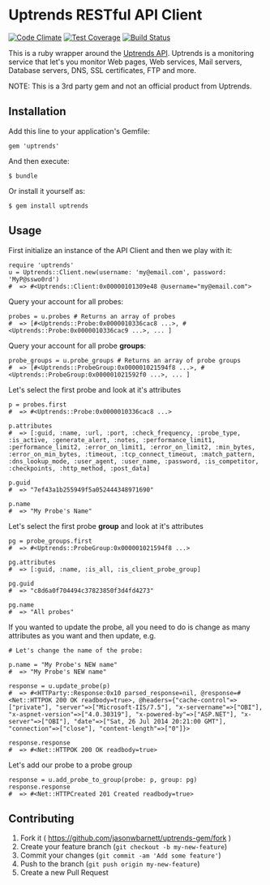 # Uptrends RESTful API Client

[![Code Climate](https://codeclimate.com/github/jasonwbarnett/uptrends-gem/badges/gpa.svg)](https://codeclimate.com/github/jasonwbarnett/uptrends-gem) [![Test Coverage](https://codeclimate.com/github/jasonwbarnett/uptrends-gem/badges/coverage.svg)](https://codeclimate.com/github/jasonwbarnett/uptrends-gem) [![Build Status](https://travis-ci.org/jasonwbarnett/uptrends-gem.svg?branch=master)](https://travis-ci.org/jasonwbarnett/uptrends-gem)

This is a ruby wrapper around the [Uptrends API][2]. Uptrends is a monitoring service that let's you monitor Web pages, Web services, Mail servers, Database servers, DNS, SSL certificates, FTP and more.

NOTE: This is a 3rd party gem and not an official product from Uptrends.

## Installation

Add this line to your application's Gemfile:

    gem 'uptrends'

And then execute:

    $ bundle

Or install it yourself as:

    $ gem install uptrends

## Usage

First initialize an instance of the API Client and then we play with it:

    require 'uptrends'
    u = Uptrends::Client.new(username: 'my@email.com', password: 'MyP@sswo0rd')
    #  => #<Uptrends::Client:0x00000101309e48 @username="my@email.com">

Query your account for all probes:

    probes = u.probes # Returns an array of probes
    #  => [#<Uptrends::Probe:0x0000010336cac8 ...>, #<Uptrends::Probe:0x0000010336cac9 ...>, ... ]

Query your account for all probe __groups__:

    probe_groups = u.probe_groups # Returns an array of probe groups
    #  => [#<Uptrends::ProbeGroup:0x000001021594f8 ...>, #<Uptrends::ProbeGroup:0x000001021592f0 ...>, ... ]

Let's select the first probe and look at it's attributes

    p = probes.first
    #  => #<Uptrends::Probe:0x0000010336cac8 ...>

    p.attributes
    #  => [:guid, :name, :url, :port, :check_frequency, :probe_type, :is_active, :generate_alert, :notes, :performance_limit1, :performance_limit2, :error_on_limit1, :error_on_limit2, :min_bytes, :error_on_min_bytes, :timeout, :tcp_connect_timeout, :match_pattern, :dns_lookup_mode, :user_agent, :user_name, :password, :is_competitor, :checkpoints, :http_method, :post_data]

    p.guid
    #  => "7ef43a1b255949f5a052444348971690"

    p.name
    #  => "My Probe's Name"

Let's select the first probe __group__ and look at it's attributes

    pg = probe_groups.first
    #  => #<Uptrends::ProbeGroup:0x000001021594f8 ...>

    pg.attributes
    #  => [:guid, :name, :is_all, :is_client_probe_group]

    pg.guid
    #  => "c8d6a0f704494c37823850f3d4fd4273"

    pg.name
    #  => "All probes"

If you wanted to update the probe, all you need to do is change as many attributes as you want and then update, e.g.

    # Let's change the name of the probe:

    p.name = "My Probe's NEW name"
    #  => "My Probe's NEW name"

    response = u.update_probe(p)
    #  => #<HTTParty::Response:0x10 parsed_response=nil, @response=#<Net::HTTPOK 200 OK readbody=true>, @headers={"cache-control"=>["private"], "server"=>["Microsoft-IIS/7.5"], "x-servername"=>["OBI"], "x-aspnet-version"=>["4.0.30319"], "x-powered-by"=>["ASP.NET"], "x-server"=>["OBI"], "date"=>["Sat, 26 Jul 2014 20:21:00 GMT"], "connection"=>["close"], "content-length"=>["0"]}>

    response.response
    #  => #<Net::HTTPOK 200 OK readbody=true>

Let's add our probe to a probe group

    response = u.add_probe_to_group(probe: p, group: pg)
    response.response
    #  => #<Net::HTTPCreated 201 Created readbody=true>

## Contributing

1. Fork it ( https://github.com/jasonwbarnett/uptrends-gem/fork )
2. Create your feature branch (`git checkout -b my-new-feature`)
3. Commit your changes (`git commit -am 'Add some feature'`)
4. Push to the branch (`git push origin my-new-feature`)
5. Create a new Pull Request


[1]: https://uptrends.com/
[2]: http://www.uptrends.com/en/support/api
